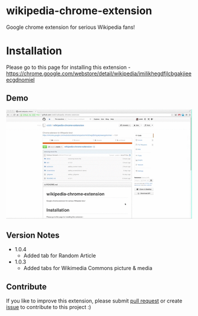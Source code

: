 wikipedia-chrome-extension
==========================

Google chrome extension for serious Wikipedia fans!

# Installation
Please go to this page for installing this extension - https://chrome.google.com/webstore/detail/wikipedia/imilikhegdfjlcbgakjieeecgdnomiel

## Demo
![Demo](demo/WikipediaChromeExtensionDemo.gif "Demo")

## Version Notes
* 1.0.4
    * Added tab for Random Article
* 1.0.3
    * Added tabs for Wikimedia Commons picture & media



## Contribute

If you like to improve this extension, please submit <a
            href="https://github.com/siddii/wikipedia-chrome-extension/pulls" target="_new">pull request</a> or create <a
            href="https://github.com/siddii/wikipedia-chrome-extension/issues" target="_new">issue</a> to contribute to this
        project :)
